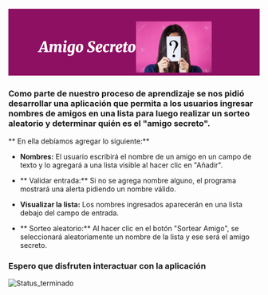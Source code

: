 ![amigosecreto](amigosecreto.png)




### Como parte de nuestro proceso de aprendizaje se nos pidió desarrollar una aplicación que permita a los usuarios ingresar nombres de amigos en una lista para luego realizar un sorteo aleatorio y determinar quién es el "amigo secreto".

<p>
** En ella debíamos agregar lo siguiente:**
</p>

- **Nombres:** El usuario escribirá el nombre de un amigo en un campo de texto y lo agregará a una lista visible al hacer clic en "Añadir".

- ** Validar entrada:** Si no se agrega nombre alguno, el programa mostrará una alerta pidiendo un nombre válido.

- **Visualizar la lista:** Los nombres ingresados aparecerán en una lista debajo del campo de entrada.

- ** Sorteo aleatorio:** Al hacer clic en el botón "Sortear Amigo",  se seleccionará aleatoriamente un nombre de la lista y ese será el amigo secreto.

### Espero que disfruten interactuar con la aplicación

![Status_terminado](https://img.shields.io/badge/STATUS_TERMINADO-blue)



